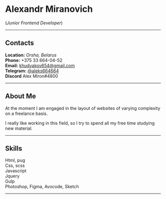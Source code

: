 # Alexandr Miranovich 
(*Junior Frontend Developer*)
********* 
## Contacts
**Location:** *Orsha, Belarus* \
**Phone:**  +375 33 664-04-52 \
**Email:** [khudyakov654@gmail.com](mailto:khudyakov654@gmail.com) \
**Telegram:** [@aleks664664](https://t.me/aleks664664) \
**Discord** Alex Miron#4800

********* 

## About Me 
At the moment I am engaged in the layout of websites of varying complexity on a freelance basis.

I really like working in this field, so I try to spend all my free time studying new material.

********* 

## Skills
Html, pug\
Css, scss\
Javascript\
Jquery\
Gulp\
Photoshop, Figma, Avocode, Sketch

********* 